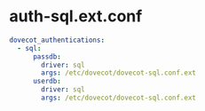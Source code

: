 # auth-sql.ext.conf


```yaml
dovecot_authentications:
  - sql:
      passdb:
        driver: sql
        args: /etc/dovecot/dovecot-sql.conf.ext
      userdb:
        driver: sql
        args: /etc/dovecot/dovecot-sql.conf.ext
```

